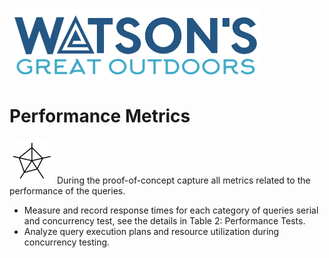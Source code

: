 ![Watsons](wxd-images/watsons-go-logo-small.png)

# Performance Metrics

![Watsons](wxd-images/poc-web.png)
During the proof-of-concept capture all metrics related to the performance of the queries.

* Measure and record response times for each category of queries serial and concurrency test, see the details in Table 2: Performance Tests.
* Analyze query execution plans and resource utilization during concurrency testing.

